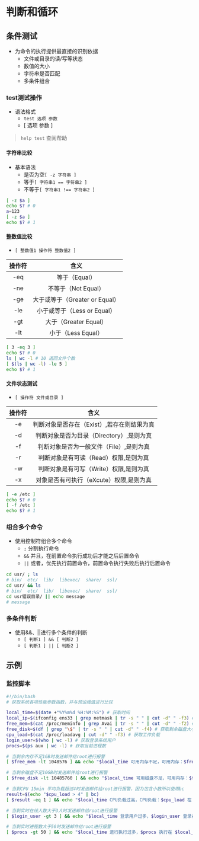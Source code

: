 # 判断和循环

## 条件测试

- 为命令的执行提供最直接的识别依据
  - 文件或目录的读/写等状态
  - 数值的大小
  - 字符串是否匹配
  - 多条件组合

### test测试操作

- 语法格式
  - `test 选项 参数`
  - [ 选项 参数 ]

> `help test` 查阅帮助

#### 字符串比较

- 基本语法
  - 是否为空`[ -z 字符串 ]`
  - 等于`[ 字符串1 == 字符串2 ]`
  - 不等于`[ 字符串1 !== 字符串2 ]`

```bash
[ -z $a ]
echo $? # 0
a=123
[ -z $a ]
echo $? # 1
```

#### 整数值比较

- `[ 整数值1 操作符 整数值2 ]`

|操作符|含义|
|:-:|:-:|
|-eq|等于（Equal）|
|-ne|不等于（Not Equal）|
|-ge|大于或等于（Greater or Equal）|
|-le|小于或等于（Less or Equal）|
|-gt|大于（Greater Equal）|
|-lt|小于（Less Equal）|

```bash
[ 3 -eq 3 ]
echo $? # 0
ls | wc -l # 10 返回文件个数
[ $(ls | wc -l) -le 5 ]
echo $? # 1
```

#### 文件状态测试

- `[ 操作符 文件或目录 ]`

|操作符|含义|
|:-:|:-:|
|-e|判断对象是否存在（Exist）,若存在则结果为真|
|-d|判断对象是否为目录（Directory）,是则为真|
|-f|判断对象是否为一般文件（File）,是则为真|
|-r|判断对象是有可读（Read）权限,是则为真|
|-w|判断对象是有可写（Write）权限,是则为真|
|-x|对象是否有可执行（eXcute）权限,是则为真|

```bash
[ -e /etc ]
echo $? # 0
[ -f /etc ]
echo $? # 1
```

### 组合多个命令

- 使用控制符组合多个命令
  - `;`  分割执行命令
  - `&&` 并且，在前置命令执行成功后才能之后后置命令
  - `||` 或者，优先执行前置命令，前置命令执行失败后执行后置命令

```bash
cd usr/ ; ls
# bin/  etc/  lib/  libexec/  share/  ssl/
cd usr/ && ls
# bin/  etc/  lib/  libexec/  share/  ssl/
cd usr错误目录/ || echo message
# message
```

### 多条件判断

- 使用&&、||进行多个条件的判断
  - `[ 判断1 ] && [ 判断2 ]`
  - `[ 判断1 ] || [ 判断2 ]`

## 示例

### 监控脚本

```bash
#!/bin/bash
# 获取系统各项性能参数指数，并与预设阈值进行比较

local_time=$(date +"%Y%m%d %H:%M:%S") # 获取时间
local_ip=$(ifconfig ens33 | grep netmask | tr -s " " | cut -d" " -f3) # 获取ens33网卡IP
free_mem=$(cat /proc/meminfo | grep Avai | tr -s " " | cut -d" " -f2) # 获取剩余内存大小
free_disk=$(df | grep "\$" | tr -s " " | cut -d" " -f4) # 获取剩余磁盘大小
cpu_load=$(cat /proc/loadavg | cut -d" " -f3) # 获取工作负载
login_user=$(who | wc -l) # 获取登录系统用户
procs=$(ps aux | wc -l) # 获取当前进程数

# 当剩余内存不足1GB时发送邮件给root进行报警
[ $free_mem -lt 1048576 ] && echo "$local_time 可用内存不足，可用内存：$free_mem 在 $local_ip 机器" | mail -s 警告 root@localhost

# 当剩余磁盘不足10GB时发送邮件给root进行报警
[ $free_disk -lt 10485760 ] && echo "$local_time 可用磁盘不足，可用内存：$free_disk 在 $local_ip 机器" | mail -s 警告 root@localhost

# 当剩CPU 15min 平均负载超过4时发送邮件给root进行报警，因为包含小数所以使用bc
result=$(echo "$cpu_load > 4" | bc)
[ $result -eq 1 ] && echo "$local_time CPU负载过高，CPU负载：$cpu_load 在 $local_ip 机器" | mail -s 警告 root@localhost

# 当剩实时在线人数大于3人时发送邮件给root进行报警
[ $login_user -gt 3 ] && echo "$local_time 登录用户过多，$login_user 登录在 $local_ip 机器" | mail -s 警告 root@localhost

# 当剩实时进程数大于50时发送邮件给root进行报警
[ $procs -gt 50 ] && echo "$local_time 进行执行过多，$procs 执行在 $local_ip 机器" | mail -s 警告 root@localhost
```
